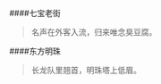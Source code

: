 <link href="https://github.com/7788wangzi/markdown/blob/master/my.css" rel="stylesheet"></link>

####七宝老街
>名声在外客入流，归来唯念臭豆腐。

####东方明珠
>长龙队里翘首，明珠塔上低眉。